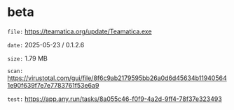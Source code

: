 beta
=============

`file:` https://teamatica.org/update/Teamatica.exe

`date:` 2025-05-23 / 0.1.2.6

`size:` 1.79 MB

`scan:` https://virustotal.com/gui/file/8f6c9ab2179595bb26a0d6d45634b119405641e90f639f7e7e7783761f53e6a9

`test:` https://app.any.run/tasks/8a055c46-f0f9-4a2d-9ff4-78f37e323493